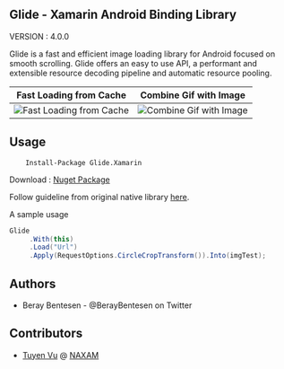 ## Glide - Xamarin Android Binding Library

VERSION : 4.0.0

Glide is a fast and efficient image loading library for Android focused on smooth scrolling. Glide offers an easy to use API, a performant and extensible resource decoding pipeline and automatic resource pooling.


|Fast Loading from Cache|Combine Gif with Image|
|---|---|
|![Fast Loading from Cache](http://g.recordit.co/JShY8Oe64y.gif)|![Combine Gif with Image](http://g.recordit.co/p2oEN2bLIn.gif)|


## Usage

```
    Install-Package Glide.Xamarin
```

Download : [Nuget Package](https://www.nuget.org/packages/Glide.Xamarin/4.0.0)

Follow guideline from original native library [here](http://bumptech.github.io/glide/).

A sample usage

```cs
Glide
     .With(this)
     .Load("Url")
     .Apply(RequestOptions.CircleCropTransform()).Into(imgTest);
```

Authors
------

- Beray Bentesen -  @BerayBentesen on Twitter

Contributors
------
- [Tuyen Vu](https://github.com/kanvuduc) @ [NAXAM](http://naxam.net)




